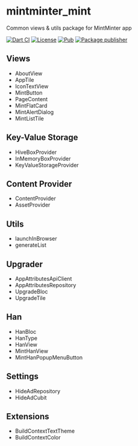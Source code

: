 # mintminter_mint

Common views & utils package for MintMinter app

[![Dart CI](https://github.com/m11v/mint/actions/workflows/main.yml/badge.svg?branch=main)](https://github.com/m11v/mint)
[![License](https://img.shields.io/github/license/m11v/mint)](https://github.com/m11v/mint/blob/main/LICENSE)
[![Pub](https://img.shields.io/pub/v/mintminter_mint?label=Pub)](https://pub.dev/packages/mintminter_mint)
[![Package publisher](https://img.shields.io/pub/publisher/mintminter_mint.svg)](https://pub.dev/packages/mintminter_mint/publisher)

## Views
 - AboutView
 - AppTile
 - IconTextView
 - MintButton
 - PageContent
 - MintFlatCard
 - MintAlertDialog
 - MintListTile

## Key-Value Storage
 - HiveBoxProvider
 - InMemoryBoxProvider
 - KeyValueStorageProvider

## Content Provider
 - ContentProvider 
 - AssetProvider

## Utils
 - launchInBrowser
 - generateList

## Upgrader
 - AppAttributesApiClient
 - AppAttributesRepository
 - UpgradeBloc
 - UpgradeTile

## Han
 - HanBloc
 - HanType
 - HanView
 - MintHanView
 - MintHanPopupMenuButton

## Settings
 - HideAdRepository
 - HideAdCubit

## Extensions
 - BuildContextTextTheme
 - BuildContextColor
